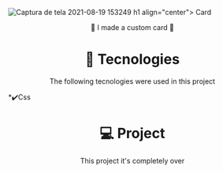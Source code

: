 ![Captura de tela 2021-08-19 153249](https://user-images.githubusercontent.com/79206432/130125173-dce08e96-d6ae-4f5f-82b9-44cf4d12ae27.jpg)
h1 align="center"> Card </h1>
<p align="center"> 🎉 I made a custom card 🥳 </p>

<h1 align="center">🚀 Tecnologies</h1>
<p align="center">The following tecnologies were used in this project</p>
<p>*✔️Css</p>

<h1 align="center"> 💻 Project </h1>
<p align="center"> This project it's completely over </p>
